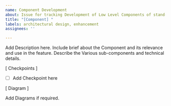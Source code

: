 ```yaml
---
name: Component Development
about: Issue for tracking Development of Low Level Components of stand-alone Features.
title: "[Component] "
labels: architectural design, enhancement
assignees: ''

---
```


Add Description here. Include brief about the Component and its relevance and use in the feature. Describe the Various sub-components and technical details.

[ Checkpoints ]

- [ ] Add Checkpoint here

[ Diagram ]

Add Diagrams if required.
